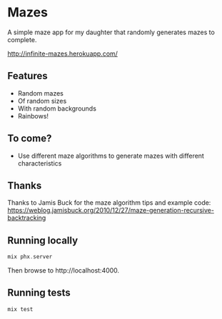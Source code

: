 # Mazes

A simple maze app for my daughter that randomly generates mazes to complete.

http://infinite-mazes.herokuapp.com/

## Features

- Random mazes
- Of random sizes
- With random backgrounds
- Rainbows!

## To come?

- Use different maze algorithms to generate mazes with different characteristics

## Thanks

Thanks to Jamis Buck for the maze algorithm tips and example code: https://weblog.jamisbuck.org/2010/12/27/maze-generation-recursive-backtracking

## Running locally

```elixir
mix phx.server
```

Then browse to http://localhost:4000.

## Running tests

```elixir
mix test
```